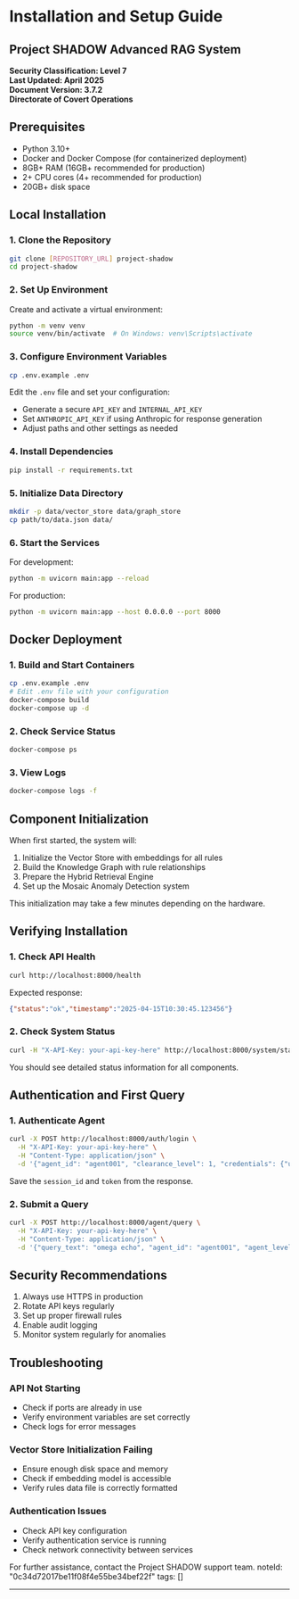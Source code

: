 # Installation and Setup Guide

## Project SHADOW Advanced RAG System

**Security Classification: Level 7**  
**Last Updated: April 2025**  
**Document Version: 3.7.2**  
**Directorate of Covert Operations**

## Prerequisites

- Python 3.10+
- Docker and Docker Compose (for containerized deployment)
- 8GB+ RAM (16GB+ recommended for production)
- 2+ CPU cores (4+ recommended for production)
- 20GB+ disk space

## Local Installation

### 1. Clone the Repository

```bash
git clone [REPOSITORY_URL] project-shadow
cd project-shadow
```

### 2. Set Up Environment

Create and activate a virtual environment:

```bash
python -m venv venv
source venv/bin/activate  # On Windows: venv\Scripts\activate
```

### 3. Configure Environment Variables

```bash
cp .env.example .env
```

Edit the `.env` file and set your configuration:

- Generate a secure `API_KEY` and `INTERNAL_API_KEY`
- Set `ANTHROPIC_API_KEY` if using Anthropic for response generation
- Adjust paths and other settings as needed

### 4. Install Dependencies

```bash
pip install -r requirements.txt
```

### 5. Initialize Data Directory

```bash
mkdir -p data/vector_store data/graph_store
cp path/to/data.json data/
```

### 6. Start the Services

For development:

```bash
python -m uvicorn main:app --reload
```

For production:

```bash
python -m uvicorn main:app --host 0.0.0.0 --port 8000
```

## Docker Deployment

### 1. Build and Start Containers

```bash
cp .env.example .env
# Edit .env file with your configuration
docker-compose build
docker-compose up -d
```

### 2. Check Service Status

```bash
docker-compose ps
```

### 3. View Logs

```bash
docker-compose logs -f
```

## Component Initialization

When first started, the system will:

1. Initialize the Vector Store with embeddings for all rules
2. Build the Knowledge Graph with rule relationships
3. Prepare the Hybrid Retrieval Engine
4. Set up the Mosaic Anomaly Detection system

This initialization may take a few minutes depending on the hardware.

## Verifying Installation

### 1. Check API Health

```bash
curl http://localhost:8000/health
```

Expected response:

```json
{"status":"ok","timestamp":"2025-04-15T10:30:45.123456"}
```

### 2. Check System Status

```bash
curl -H "X-API-Key: your-api-key-here" http://localhost:8000/system/status
```

You should see detailed status information for all components.

## Authentication and First Query

### 1. Authenticate Agent

```bash
curl -X POST http://localhost:8000/auth/login \
  -H "X-API-Key: your-api-key-here" \
  -H "Content-Type: application/json" \
  -d '{"agent_id": "agent001", "clearance_level": 1, "credentials": {"username": "test_agent", "password": "test_password"}}'
```

Save the `session_id` and `token` from the response.

### 2. Submit a Query

```bash
curl -X POST http://localhost:8000/agent/query \
  -H "X-API-Key: your-api-key-here" \
  -H "Content-Type: application/json" \
  -d '{"query_text": "omega echo", "agent_id": "agent001", "agent_level": 1, "session_id": "SESSION_ID_FROM_PREVIOUS_STEP"}'
```

## Security Recommendations

1. Always use HTTPS in production
2. Rotate API keys regularly
3. Set up proper firewall rules
4. Enable audit logging
5. Monitor system regularly for anomalies

## Troubleshooting

### API Not Starting

- Check if ports are already in use
- Verify environment variables are set correctly
- Check logs for error messages

### Vector Store Initialization Failing

- Ensure enough disk space and memory
- Check if embedding model is accessible
- Verify rules data file is correctly formatted

### Authentication Issues

- Check API key configuration
- Verify authentication service is running
- Check network connectivity between services

For further assistance, contact the Project SHADOW support team. 
noteId: "0c34d72017be11f08f4e55be34bef22f"
tags: []

---

 